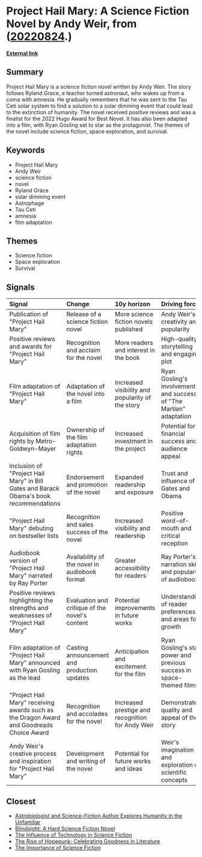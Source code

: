 # __Project Hail Mary: A Science Fiction Novel by Andy Weir__, from ([20220824](https://kghosh.substack.com/p/20220824).)

__[External link](https://en.wikipedia.org/wiki/Project_Hail_Mary)__



## Summary

Project Hail Mary is a science fiction novel written by Andy Weir. The story follows Ryland Grace, a teacher turned astronaut, who wakes up from a coma with amnesia. He gradually remembers that he was sent to the Tau Ceti solar system to find a solution to a solar dimming event that could lead to the extinction of humanity. The novel received positive reviews and was a finalist for the 2022 Hugo Award for Best Novel. It has also been adapted into a film, with Ryan Gosling set to star as the protagonist. The themes of the novel include science fiction, space exploration, and survival.

## Keywords

* Project Hail Mary
* Andy Weir
* science fiction
* novel
* Ryland Grace
* solar dimming event
* Astrophage
* Tau Ceti
* amnesia
* film adaptation

## Themes

* Science fiction
* Space exploration
* Survival

## Signals

| Signal                                                                                   | Change                                         | 10y horizon                                      | Driving force                                                        |
|:-----------------------------------------------------------------------------------------|:-----------------------------------------------|:-------------------------------------------------|:---------------------------------------------------------------------|
| Publication of "Project Hail Mary"                                                       | Release of a science fiction novel             | More science fiction novels published            | Andy Weir's creativity and popularity                                |
| Positive reviews and awards for "Project Hail Mary"                                      | Recognition and acclaim for the novel          | More readers and interest in the book            | High-quality storytelling and engaging plot                          |
| Film adaptation of "Project Hail Mary"                                                   | Adaptation of the novel into a film            | Increased visibility and popularity of the story | Ryan Gosling's involvement and success of "The Martian" adaptation   |
| Acquisition of film rights by Metro-Goldwyn-Mayer                                        | Ownership of the film adaptation rights        | Increased investment in the project              | Potential for financial success and audience appeal                  |
| Inclusion of "Project Hail Mary" in Bill Gates and Barack Obama's book recommendations   | Endorsement and promotion of the novel         | Expanded readership and exposure                 | Trust and influence of Gates and Obama                               |
| "Project Hail Mary" debuting on bestseller lists                                         | Recognition and sales success of the novel     | Increased visibility and readership              | Positive word-of-mouth and critical reception                        |
| Audiobook version of "Project Hail Mary" narrated by Ray Porter                          | Availability of the novel in audiobook format  | Greater accessibility for readers                | Ray Porter's narration skills and popularity of audiobooks           |
| Positive reviews highlighting the strengths and weaknesses of "Project Hail Mary"        | Evaluation and critique of the novel's content | Potential improvements in future works           | Understanding of reader preferences and areas for growth             |
| Film adaptation of "Project Hail Mary" announced with Ryan Gosling as the lead           | Casting announcement and production updates    | Anticipation and excitement for the film         | Ryan Gosling's star power and previous success in space-themed films |
| "Project Hail Mary" receiving awards such as the Dragon Award and Goodreads Choice Award | Recognition and accolades for the novel        | Increased prestige and recognition for Andy Weir | Demonstrated quality and appeal of the story                         |
| Andy Weir's creative process and inspiration for "Project Hail Mary"                     | Development and writing of the novel           | Potential for future works and ideas             | Weir's imagination and exploration of scientific concepts            |

## Closest

* [Astrobiologist and Science-Fiction Author Explores Humanity in the Unfamiliar](64666123637fc35c1f3f2197c2b0fe14)
* [Blindsight: A Hard Science Fiction Novel](a4764a556583ffec51fa91aa3564e777)
* [The Influence of Technology in Science Fiction](98e4c4dae06ea72f38c74a55b3485d14)
* [The Rise of Hopepunk: Celebrating Goodness in Literature](64d142fad56dfd6c613858f7f5aa0a1e)
* [The Importance of Science Fiction](8ebb431ce8d949d5a1ecb52bbd42a69f)